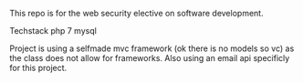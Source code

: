 This repo is for the web security elective on software development.

Techstack
    php 7
    mysql

Project is using a selfmade mvc framework (ok there is no models so vc) as the class does not allow for frameworks.
Also using an email api specificly for this project.